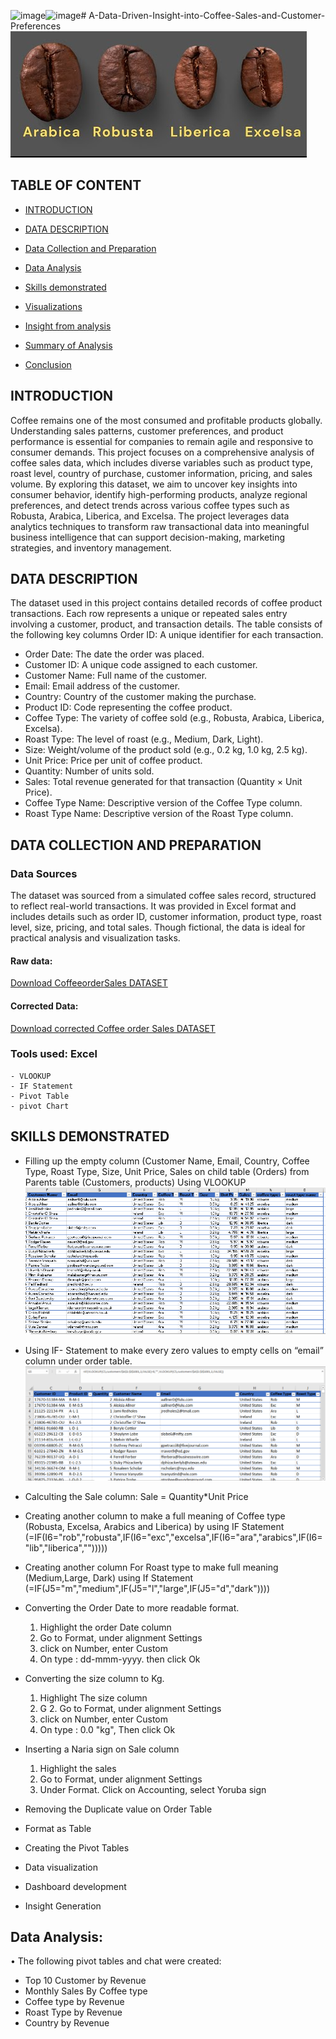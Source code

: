<img width="318" height="59" alt="image" src="https://github.com/user-attachments/assets/7825af98-891a-4b1a-b09b-8eb7d4f6bc0b" /><img width="365" height="59" alt="image" src="https://github.com/user-attachments/assets/68823b94-3cdb-4e13-b2ed-0c3049f82afa" /># A-Data-Driven-Insight-into-Coffee-Sales-and-Customer-Preferences
![coffee](4coffee.PNG)

## TABLE OF CONTENT

- [INTRODUCTION](#Introduction)

- [DATA DESCRIPTION](#Data-Description)

- [Data Collection and Preparation ](#Data-Collection-and-Preparation)

- [Data Analysis](#Data-Analysis)

- [Skills demonstrated](#Skills-demonstrated)

- [Visualizations](#Visualizations)

- [Insight from analysis](#Insight-from-analysis)

- [Summary of Analysis](#Summary-of-Analysis)

- [Conclusion](#Conclusion)


## INTRODUCTION
Coffee remains one of the most consumed and profitable products globally. Understanding sales patterns, customer preferences, and product performance is essential for companies to remain agile and responsive to consumer demands. This project focuses on a comprehensive analysis of coffee sales data, which includes diverse variables such as product type, roast level, country of purchase, customer information, pricing, and sales volume.
By exploring this dataset, we aim to uncover key insights into consumer behavior, identify high-performing products, analyze regional preferences, and detect trends across various coffee types such as Robusta, Arabica, Liberica, and Excelsa. The project leverages data analytics techniques to transform raw transactional data into meaningful business intelligence that can support decision-making, marketing strategies, and inventory management.

## DATA DESCRIPTION
The dataset used in this project contains detailed records of coffee product transactions. Each row represents a unique or repeated sales entry involving a customer, product, and transaction details. The table consists of the following key columns Order ID: A unique identifier for each transaction.
 - Order Date: The date the order was placed.
 - Customer ID: A unique code assigned to each customer.
 - Customer Name: Full name of the customer.
 - Email: Email address of the customer.
 - Country: Country of the customer making the purchase.
 - Product ID: Code representing the coffee product.
 - Coffee Type: The variety of coffee sold (e.g., Robusta, Arabica, Liberica, Excelsa).
 - Roast Type: The level of roast (e.g., Medium, Dark, Light).
 - Size: Weight/volume of the product sold (e.g., 0.2 kg, 1.0 kg, 2.5 kg).
 - Unit Price: Price per unit of coffee product.
 - Quantity: Number of units sold.
 - Sales: Total revenue generated for that transaction (Quantity × Unit Price).
 - Coffee Type Name: Descriptive version of the Coffee Type column.
 - Roast Type Name: Descriptive version of the Roast Type column.

## DATA COLLECTION AND PREPARATION 
### Data Sources
The dataset was sourced from a simulated coffee sales record, structured to reflect real-world transactions. It was provided in Excel format and includes details such as order ID, customer information, product type, roast level, size, pricing, and total sales. Though fictional, the data is ideal for practical analysis and visualization tasks.
#### Raw data:
[Download CoffeeorderSales DATASET](coffeeOrdersData.xlsx)
#### Corrected Data:
[Download  corrected Coffee order Sales DATASET](CORRECTEDCOFFEEODERSALE.xlsx)

### Tools used: Excel
    - VLOOKUP
    - IF Statement
    - Pivot Table
    - pivot Chart
    
## SKILLS DEMONSTRATED
  - Filling up the empty column (Customer Name, Email, Country, Coffee Type, 
    Roast Type, Size, Unit Price, Sales on child table (Orders) from Parents table
    (Customers, products) Using VLOOKUP
    ![coffee](completecolomn.PNG)


   - Using IF- Statement to make every zero values to empty cells on “email” column under  order table.
       ![ifstatement](ifstatement.PNG)

   - Calculting the Sale column: Sale = Quantity*Unit Price
     
   - Creating another column to make a full meaning of Coffee type (Robusta, Excelsa, Arabics and Liberica) by using IF Statement
     (=IF(I6="rob","robusta",IF(I6="exc","excelsa",IF(I6="ara","arabics",IF(I6="lib","liberica","")))))
     
   - Creating another column For Roast type to make full meaning (Medium,Large, Dark) using If Statement
     (=IF(J5="m","medium",IF(J5="l","large",IF(J5="d","dark"))))

   - Converting the Order Date to more readable format.
      1. Highlight the order Date column
      2. Go to Format, under alignment Settings
      3. click on  Number, enter Custom
      4. On type : dd-mmm-yyyy. then click Ok

   - Converting the size column to Kg.
     1. Highlight The size column
     2. G 2. Go to Format, under alignment Settings
     3. click on  Number, enter Custom
     4. On type : 0.0 "kg", Then click Ok
   - Inserting a Naria sign on Sale column
     1. Highlight the sales
     2. Go to Format, under alignment Settings
     3. Under Format. Click on Accounting, select Yoruba sign
    
   - Removing the Duplicate value on Order Table
   - Format as Table
   - Creating the Pivot Tables
   - Data visualization 
   - Dashboard development 
   - Insight Generation 

## Data Analysis:
•	The following pivot tables and chat were created:
 - Top 10 Customer by Revenue
 - Monthly Sales By Coffee type
 - Coffee type by Revenue
 - Roast Type by Revenue
 - Country by Revenue


